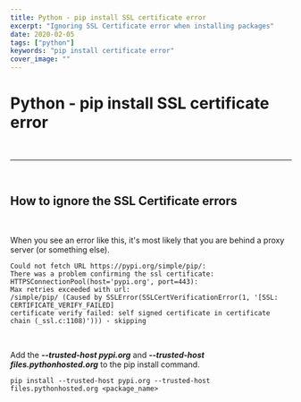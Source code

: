 ```yaml
---
title: Python - pip install SSL certificate error
excerpt: "Ignoring SSL Certificate error when installing packages"
date: 2020-02-05
tags: ["python"]
keywords: "pip install certificate error"
cover_image: ""
---
```


# Python - pip install SSL certificate error
<br>
<hr>
<br>

## How to ignore the SSL Certificate errors
<br>

When you see an error like this, it's most likely that you are behind a proxy server (or something else).
```batch
Could not fetch URL https://pypi.org/simple/pip/:  
There was a problem confirming the ssl certificate: HTTPSConnectionPool(host='pypi.org', port=443):  
Max retries exceeded with url:  
/simple/pip/ (Caused by SSLError(SSLCertVerificationError(1, '[SSL: CERTIFICATE_VERIFY_FAILED]  
certificate verify failed: self signed certificate in certificate chain (_ssl.c:1108)'))) - skipping
```
<br>

Add the ***--trusted-host pypi.org*** and ***--trusted-host files.pythonhosted.org*** to the pip install command.
```batch
pip install --trusted-host pypi.org --trusted-host files.pythonhosted.org <package_name>
```